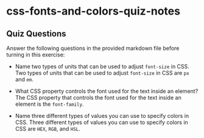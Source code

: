 # css-fonts-and-colors-quiz-notes

## Quiz Questions

Answer the following questions in the provided markdown file before turning in this exercise:

- Name two types of units that can be used to adjust `font-size` in CSS.
  Two types of units that can be used to adjust `font-size` in CSS are `px` and `em`.

- What CSS property controls the font used for the text inside an element?
  The CSS property that controls the font used for the text inside an element is the `font-family`.

- Name three different types of values you can use to specify colors in CSS.
  Three different types of values you can use to specify colors in CSS are `HEX`, `RGB`, and `HSL`.
